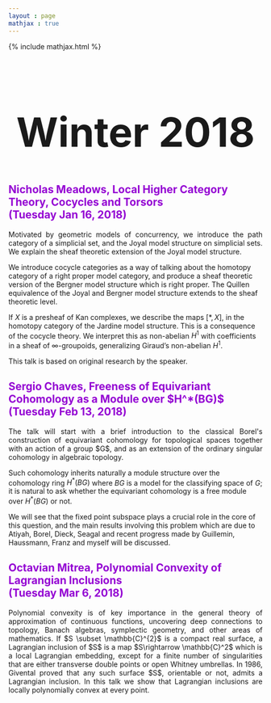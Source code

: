 ```yaml
---
layout : page
mathjax : true
---
```

{% include mathjax.html %}

<center> <h1 style="font-size:80px">Winter 2018 </h1> </center>

<h2 style="color:darkviolet"> Nicholas Meadows, Local Higher Category Theory, Cocycles and Torsors <br/> (Tuesday Jan 16, 2018) </h2>
<p style='text-align: justify;'>
Motivated by geometric models of concurrency, we introduce the path category of a simplicial set, and the Joyal model structure on simplicial sets. We explain the sheaf theoretic extension of the Joyal model structure. 

We introduce cocycle categories as a way of talking about the homotopy category of a right proper model category, and produce a sheaf theoretic version of the Bergner model structure which is right proper. The Quillen equivalence of the Joyal and Bergner model structure extends to the sheaf theoretic level. 

If $X$ is a presheaf of Kan complexes, we describe the maps $[*, X]$, in the homotopy category of the Jardine model structure. This is a consequence of the cocycle theory. We interpret this as non-abelian $H^{1}$ with coefficients in a sheaf of $\infty$-groupoids, generalizing Giraud’s non-abelian $H^{1}$.

This talk is based on original research by the speaker.
</p>

<h2 style="color:darkviolet"> Sergio Chaves, Freeness of Equivariant Cohomology as a Module over $H^*(BG)$ <br/> (Tuesday Feb 13, 2018) </h2>
<p style='text-align: justify;'>
The talk will start with a brief introduction to the classical Borel's construction of equivariant cohomology for topological spaces together with an action of a group $G$, and as an extension of the ordinary singular cohomology in algebraic topology. 

Such cohomology inherits naturally a module structure over the cohomology ring $H^*(BG)$ where $BG$ is a model for the classifying space of $G$; it is natural to ask whether the equivariant cohomology is a free module over $H^{*}(BG)$ or not.

We will see that the fixed point subspace plays a crucial role in the core of this question, and the main results involving this problem which are due to Atiyah, Borel, Dieck, Seagal and recent progress made by Guillemin, Haussmann, Franz and myself will be discussed.
</p>

<h2 style="color:darkviolet"> Octavian Mitrea, Polynomial Convexity of Lagrangian Inclusions <br/> (Tuesday Mar 6, 2018) </h2>
<p style='text-align: justify;'>
Polynomial convexity is of key importance in the general theory of approximation of continuous functions, uncovering deep connections to topology, Banach algebras, symplectic geometry, and other areas of mathematics. If $S \subset \mathbb{C}^{2}$ is a compact real surface, a Lagrangian inclusion of $S$ is a map $S\rightarrow \mathbb{C}^2$ which is a local Lagrangian embedding, except for a finite number of singularities that are either transverse double points or open Whitney umbrellas. In 1986, Givental proved that any such surface $S$, orientable or not, admits a Lagrangian inclusion. In this talk we show that Lagrangian inclusions are locally polynomially convex at every point.
</p>
